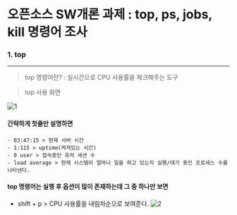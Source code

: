 # 오픈소스 SW개론 과제 : top, ps, jobs, kill 명령어 조사 
### 1. top
---
>top 명령어란? : 실시간으로 CPU 사용률을 체크해주는 도구

>top 사용 화면

![1](https://github.com/ddoging2/ddoging2.github.io/assets/171368038/7c2f0a12-c34c-46d2-bd2c-3923aa478564)
#### 간략하게 첫줄만 설명하면
```
- 03:47:15 > 현재 서버 시간
- 1:115 > uptime(켜져있는 시간)
- 0 user > 접속중인 유저 세션 수
- load average > 현재 시스템이 얼마나 일을 하고 있는지 실행/대기 중인 프로세스 수를 나타낸다.
```

#### top 명령어는 실행 후 옵션이 많이 존재하는데 그 중 하나만 보면
- shift + p > CPU 사용률을 내림차순으로 보여준다.
![2](https://github.com/ddoging2/ddoging2.github.io/assets/171368038/6eac6b81-006e-4312-b314-7ab5ab90057d)
